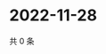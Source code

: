 # 2022-11-28

共 0 条

<!-- BEGIN WEIBO -->
<!-- 最后更新时间 Mon Nov 28 2022 02:17:22 GMT+0800 (China Standard Time) -->

<!-- END WEIBO -->
